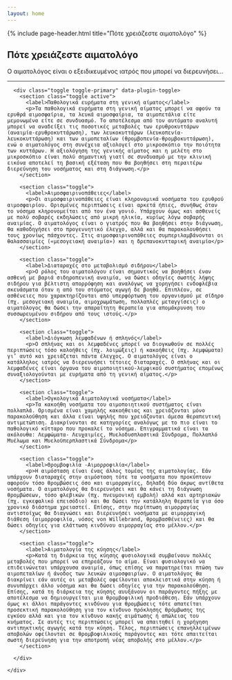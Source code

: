 ```yaml
---
layout: home
---
```


<div class="container">

  {% include page-header.html title="Πότε χρειάζεστε αιματολόγο" %}

  <h2>Πότε χρειάζεστε <strong>αιματολόγο</strong></h2>

  <div class="row">
    <div class="col-md-12">
      <p class="lead">
        Ο αιματολόγος είναι ο εξειδικευμένος ιατρός που μπορεί να διερευνήσει...
      </p>
    </div>
  </div>

  <hr>

  <div class="row">
    <div class="col-md-12">

      <div class="toggle toggle-primary" data-plugin-toggle>
        <section class="toggle active">
          <label>Παθολογικά ευρήματα στη γενική αίματος</label>
          <p>Τα παθολογικά ευρήματα στη γενική αίματος μπορεί να αφούν τα ερυθρά αιμοσφαίρια, τα λευκά αιμοσφαίρια, τα αιμοπετάλια είτε μεμονωμένα είτε σε συνδυασμό. Το αποτέλεσμα από τον αυτόματο αναλυτή μπορεί να αναδείξει τις ποσοτικές μεταβολές των ερυθροκυττάρων (αναιμία-ερυθροκυττάρωση), των λευκοκυττάρων (λευκοπενία-λευκοκυττάρωση) και των αιμοπεταλίων (θρομβοπενία-θρομβοκυττάρωση), ενώ ο αιματολόγος στη συνέχεια αξιολογεί στο μικροσκόπιο την ποιότητα των κυττάρων. Η αξιολόγηση της γενικής αίματος και η μελέτη στο μικροσκόπιο είναι πολύ σημαντική γιατί σε συνδυασμό με την κλινική εικόνα αποτελεί τη βασική εξέταση που θα βοηθήσει στη περαιτέρω διερεύνηση του νοσήματος και στη διάγνωση.</p>
        </section>

        <section class="toggle">
          <label>Αιμοσφαιρινοπάθειες</label>
          <p>Οι αιμοσφαιρινοπάθειες είναι κληρονομικά νοσήματα του ερυθρού αιμοσφαιρίου. Ορισμένες περιπτώσεις είναι αρκετά ήπιες, συνήθως όταν το νόσημα κληρονομείται από τον ένα γονιό. Υπάρχουν όμως και ασθενείς με πολύ σοβαρές εκδηλώσεις από μικρή ηλικία, κυρίως λόγω σοβαρής αναιμίας. Ο αιματολόγος είναι ο γιατρός που θα βοηθήσει στην διάγνωση, θα καθοδηγήσει στο προγεννητικό έλεγχο, αλλά και θα παρακολουθήσει τους χρονίως πάσχοντες. Στις αιμοσφαιρινοπάθειες συμπεριλαμβάνονται οι θαλασσαιμίες («μεσογειακή αναιμία») και η δρεπανοκυτταρική αναιμία</p>
        </section>

        <section class="toggle">
          <label>Διαταραχές στο μεταβολισμό σιδήρου</label>
          <p>Ο ρόλος του αιματολόγου είναι σημαντικός να βοηθήσει έναν ασθενή με βαριά σιδηροπενική αναιμία, να δώσει οδηγίες σωστής λήψης σιδήρου για βέλτιστη απορρόφηση και αναλόγως να χορηγήσει ενδοφλέβια σκευάσματα όταν η από του στόματος αγωγή δε βοηθά. Επιπλέον, σε ασθένειες που χαρακτηρίζονται από υπερφόρτωση του οργανισμού με σίδηρο (πχ. μεσογειακή αναιμία, αιμοχρωμάτωση, πολλαπλές μεταγγίσεις) ο αιματόλογος θα δώσει την απαραίτητη θεραπεία για απομάκρυνση του συσσωρευμένου σιδήρου από τους ιστούς.</p>
        </section>

        <section class="toggle">
          <label>Διόγκωση λεμφαδένων ή σπληνός</label>
          <p>Ο σπλήνας και οι λεμφαδένες μπορεί να διογκωθούν σε πολλές περιπτώσεις τόσο καλοήθεις (πχ. λοιμώξεις) ή κακοήθεις (πχ. λεμφώματα) γι’ αυτό και χρειάζεται πάντα έλεγχος. Ο αιματολόγος είναι ο κατάλληλος ιατρός να διερευνήσει τέτοιες διαταραχές. Ο σπλήνας και οι λεμφαδένες είναι όργανα του αιμοποιητικού-λεμφικού συστήματος επομένως συναξιολογούνται με ευρήματα από τη γενική αίματος.</p>
        </section>

        <section class="toggle">
          <label>Ογκολογικά Αιματολογικά νοσήματα</label>
          <p>Τα κακοήθη νοσήματα του αιμοποιητικού συστήματος είναι πολλαπλά. Ορισμένα είναι χαμηλής κακοήθειας και χρειάζονται μόνο παρακολούθηση και άλλα είναι υψηλής που χρειάζονται άμεσα θεραπευτική αντιμετώπιση. Διακρίνονται σε κατηγορίες αναλόγως με το πιο είναι το παθολογικό κύτταρο που προκαλεί το νόσημα. Επιγραμματικά είναι τα ακόλουθα: Λεμφώματα- Λευχαιμίες, Μυελοδυσπλαστικά Σύνδρομα, Πολλαπλό Μυέλωμα και Μυελοϋπερπλαστικά Σύνδρομα</p>
        </section>

        <section class="toggle">
          <label>Θρομβοφιλία -Αιμορροφιλία</label>
          <p>Η αιμόσταση είναι ένας άλλος τομέας της αιματολογίας. Εάν υπάρχουν διαταραχές στην αιμόσταση τότε τα νοσήματα που προκύπτουν αφορούν τόσο θρομβώσεις όσο και αιμορραγίες, δηλαδή δύο άκρως αντίθετα νοσήματα. Ο αιματολόγος θα διερευνήσει και θα κάνει τη διάγνωση  θρομβώσεων, τόσο φλεβικών (πχ. πνευμονική εμβολή) αλλά και αρτηριακών (πχ. εγκεφαλικό επεισόδιο) και θα δώσει την κατάλληλη θεραπεία για όσο χρονικό διάστημα χρειαστεί. Επίσης, στην περίπτωση αιμορραγίας αντιστοίχως θα διαγνώσει και διερευνήσει νοσήματα με αιμορραγική διάθεση (αιμορροφιλία, νόσος von Willebrand, θρομβασθένειες) και θα δώσει οδηγίες για ελάττωση κινδύνου αιμορραγίας στο μέλλον.</p>
        </section>

        <section class="toggle">
          <label>Αιματολογία της κύησης</label>
          <p>Κατά τη διάρκεια της κύησης φυσιολογικά συμβαίνουν πολλές μεταβολές που μπορεί να επηρεάζουν το αίμα. Είναι φυσιολογικό να επιδεινώνεται υπάρχουσα αναιμία, όπως επίσης να παρατηρείται πτώση των αιμοπεταλίων ή άνοδος των λευκών αιμοσφαιρίων. Ο αιματολόγος θα διακρίνει εάν αυτές οι μεταβολές οφείλονται αποκλειστικά στην κύηση ή συνυπάρχει άλλο νόσημα και θα δώσει οδηγίες για την παρακολούθηση. Επίσης, κατά τη διάρκεια της κύησης αυυξάνουν οι παράγοντες πήξης με αποτέλεσμα να δημιουργείται μια θρομβοφιλική προδιάθεση. Εάν υπάρχουν όμως κι άλλοι παράγοντες κινδύνου για θρομβώσεις τότε απατείται προσεκτική παρακολούθηση για τον κίνδυνο πρόκλησης θρόμβωσης της εγκύου αλλά και για τον κίνδυνο κακής αιμάτωσης ή απώλειας του κυήματος. Σε αυτές τις περιπτώσεις μπορεί να απαιτηθεί η χορήγηση αντιπηκτικής αγωγής κατά την κύηση. Τέλος, περιπτώσεις επανηλλειμένων αποβολών οφείλονται σε θρομβοφιλικούς παράγοντες και τότε απαιτείται σωστή διερεύνηση για την αποτροπή νέας αποβολής στο μέλλον.</p>
        </section>

      </div>

    </div>

  </div>


</div>
